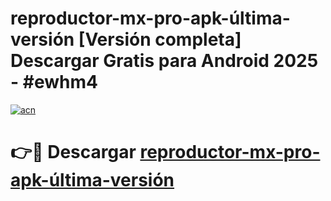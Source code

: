 # reproductor-mx-pro-apk-última-versión  [Versión completa] Descargar Gratis para Android 2025 - #ewhm4

[![acn](https://github.com/user-attachments/assets/0f9c940e-d8b0-45ae-aac7-cd30a18b3e1c)](https://apps.freeplayer.one?title=reproductor-mx-pro-apk-última-versión&ref=9F)

# 👉🔴 Descargar [reproductor-mx-pro-apk-última-versión](https://apps.freeplayer.one?title=reproductor-mx-pro-apk-última-versión&ref=9F)